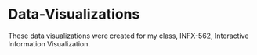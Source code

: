 # Data-Visualizations

These data visualizations were created for my class, INFX-562, Interactive Information Visualization.

